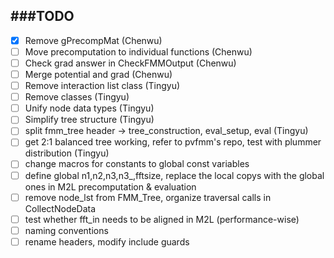 ###TODO
-------------

- [x] Remove gPrecompMat (Chenwu)
- [ ] Move precomputation to individual functions (Chenwu)
- [ ] Check grad answer in CheckFMMOutput (Chenwu)
- [ ] Merge potential and grad (Chenwu)
- [ ] Remove interaction list class (Tingyu)
- [ ] Remove classes (Tingyu)
- [ ] Unify node data types (Tingyu)
- [ ] Simplify tree structure (Tingyu)
- [ ] split fmm_tree header -> tree_construction, eval_setup, eval (Tingyu)
- [ ] get 2:1 balanced tree working, refer to pvfmm's repo, test with plummer distribution (Tingyu)
- [ ] change macros for constants to global const variables
- [ ] define global n1,n2,n3,n3\_,fftsize, replace the local copys with the global ones in M2L precomputation & evaluation
- [ ] remove node_lst from FMM_Tree, organize traversal calls in CollectNodeData
- [ ] test whether fft_in needs to be aligned in M2L (performance-wise)
- [ ] naming conventions
- [ ] rename headers, modify include guards
